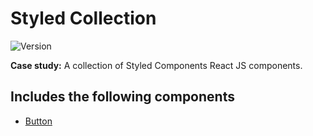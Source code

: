 # Styled Collection

![Version](https://img.shields.io/badge/version-0.1.3-success)

**Case study:** A collection of Styled Components React JS components.

## Includes the following components

- [Button](https://bit.dev/paoloduzioni/styled-collection/button)
